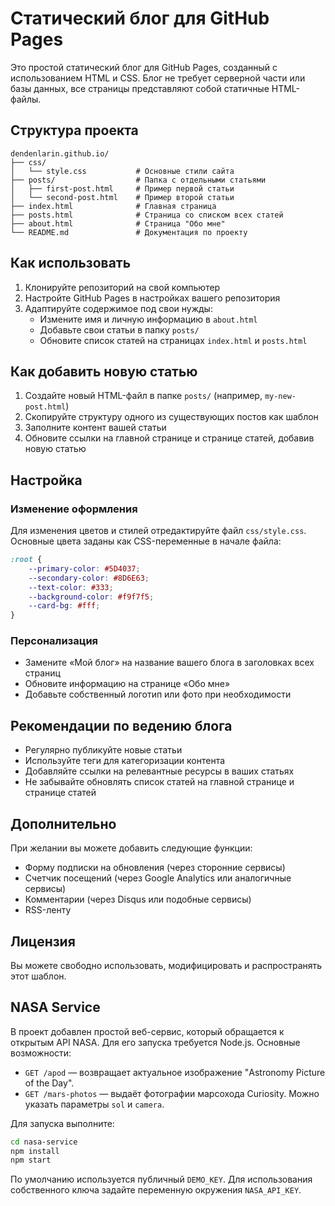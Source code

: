 # Статический блог для GitHub Pages

Это простой статический блог для GitHub Pages, созданный с использованием HTML и CSS. Блог не требует серверной части или базы данных, все страницы представляют собой статичные HTML-файлы.

## Структура проекта

```
dendenlarin.github.io/
├── css/
│   └── style.css           # Основные стили сайта
├── posts/                  # Папка с отдельными статьями
│   ├── first-post.html     # Пример первой статьи
│   └── second-post.html    # Пример второй статьи
├── index.html              # Главная страница
├── posts.html              # Страница со списком всех статей
├── about.html              # Страница "Обо мне"
└── README.md               # Документация по проекту
```

## Как использовать

1. Клонируйте репозиторий на свой компьютер
2. Настройте GitHub Pages в настройках вашего репозитория
3. Адаптируйте содержимое под свои нужды:
   - Измените имя и личную информацию в `about.html`
   - Добавьте свои статьи в папку `posts/`
   - Обновите список статей на страницах `index.html` и `posts.html`

## Как добавить новую статью

1. Создайте новый HTML-файл в папке `posts/` (например, `my-new-post.html`)
2. Скопируйте структуру одного из существующих постов как шаблон
3. Заполните контент вашей статьи
4. Обновите ссылки на главной странице и странице статей, добавив новую статью

## Настройка

### Изменение оформления

Для изменения цветов и стилей отредактируйте файл `css/style.css`. Основные цвета заданы как CSS-переменные в начале файла:

```css
:root {
    --primary-color: #5D4037;
    --secondary-color: #8D6E63;
    --text-color: #333;
    --background-color: #f9f7f5;
    --card-bg: #fff;
}
```

### Персонализация

- Замените «Мой блог» на название вашего блога в заголовках всех страниц
- Обновите информацию на странице «Обо мне»
- Добавьте собственный логотип или фото при необходимости

## Рекомендации по ведению блога

- Регулярно публикуйте новые статьи
- Используйте теги для категоризации контента
- Добавляйте ссылки на релевантные ресурсы в ваших статьях
- Не забывайте обновлять список статей на главной странице и странице статей

## Дополнительно

При желании вы можете добавить следующие функции:

- Форму подписки на обновления (через сторонние сервисы)
- Счетчик посещений (через Google Analytics или аналогичные сервисы)
- Комментарии (через Disqus или подобные сервисы)
- RSS-ленту

## Лицензия

Вы можете свободно использовать, модифицировать и распространять этот шаблон. 

## NASA Service

В проект добавлен простой веб-сервис, который обращается к открытым API NASA. Для его запуска требуется Node.js. Основные возможности:

- `GET /apod` — возвращает актуальное изображение "Astronomy Picture of the Day".
- `GET /mars-photos` — выдаёт фотографии марсохода Curiosity. Можно указать параметры `sol` и `camera`.

Для запуска выполните:

```bash
cd nasa-service
npm install
npm start
```

По умолчанию используется публичный `DEMO_KEY`. Для использования собственного ключа задайте переменную окружения `NASA_API_KEY`.
